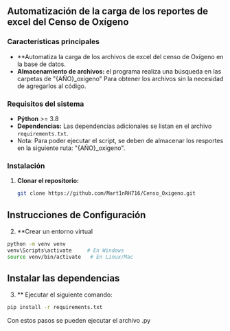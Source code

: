 ## Automatización de la carga de los reportes de excel del Censo de Oxígeno

### Características principales
* **Automatiza la carga de los archivos de excel del censo de Oxígeno en la base de datos.
* **Almacenamiento de archivos:** el programa realiza una búsqueda en las carpetas de "{AÑO}_oxigeno" Para obtener los archivos sin la necesidad de agregarlos al código.

### Requisitos del sistema
* **Pýthon**  >= 3.8
* **Dependencias:** Las dependencias adicionales se listan en el archivo `requirements.txt`.
* Nota: Para poder ejecutar el script, se deben de almacenar los resportes en la siguiente ruta: "{AÑO}_oxigeno".

### Instalación
1. **Clonar el repositorio:**
   ```bash
   git clone https://github.com/Mart1nRH716/Censo_Oxigeno.git
   
## Instrucciones de Configuración
2. **Crear un entorno virtual
```bash
python -m venv venv
venv\Scripts\activate     # En Windows
source venv/bin/activate   # En Linux/Mac
```

## Instalar las dependencias
3. ** Ejecutar el siguiente comando:
```bash
pip install -r requirements.txt
```

Con estos pasos se pueden ejecutar el archivo .py
